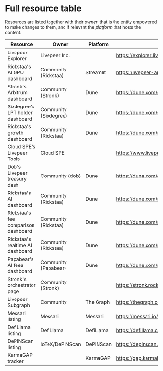 # Full resource table

Resources are listed together with their *owner*, that is the entity empowered to make changes to them, and if relevant the *platform* that hosts the content.

| Resource                            | Owner                 | Platform  | URL                                                          |
| ----------------------------------- | --------------------- | --------- | ------------------------------------------------------------ |
| Livepeer Explorer                   | Livepeer Inc.         |           | https://explorer.livepeer.org/                               |
| Rickstaa's AI GPU dashboard         | Community (Rickstaa)  | Streamlit | https://livepeer-ai-compute-visualizer.streamlit.app         |
| Stronk's Arbitrum dashboard         | Community (Stronk)    | Dune      | https://dune.com/stronk/livepeer-arbitrum                    |
| Sixdegree's LPT holder dashboard    | Community (Sixdegree) | Dune      | https://dune.com/sixdegree/liverpeer-lpt-ownership-and-governance |
| Rickstaa's growth dashboard         | Community (Rickstaa)  | Dune      | https://dune.com/rickstaa/livepeer-growth-dashboard          |
| Cloud SPE's Livepeer Tools          | Cloud SPE             |           | https://www.livepeer.tools                                   |
| Dob's Livepeer treasury dash        | Community (dob)       | Dune      | https://dune.com/dob/livepeer-treasury                       |
| Rickstaa's AI dashboard             | Community (Rickstaa)  | Dune      | https://dune.com/rickstaa/livepeer-ai                        |
| Rickstaa's fee comparison dashboard | Community (Rickstaa)  | Dune      | https://dune.com/rickstaa/livepeer-fee-compare               |
| Rickstaa's realtime AI dashboard    | Community (Rickstaa)  | Dune      | https://dune.com/rickstaa/livepeer-ai-realtime               |
| Papabear's AI fees dashboard        | Community (Papabear)  | Dune      | https://dune.com/papabear/papa-livepeer-ai-payments          |
| Stronk's orchestrator page          | Community (Stronk)    |           | https://stronk.rocks                                         |
| Livepeer Subgraph                   | Community             | The Graph | https://thegraph.com/explorer/subgraphs/FE63YgkzcpVocxdCEyEYbvjYqEf2kb1A6daMYRxmejYC |
| Messari listing                     | Messari               | Messari   | https://messari.io/project/livepeer                          |
| DefiLlama listing                   | DefiLlama             | DefiLlama | https://defillama.com/protocol/livepeer                      |
| DePINScan listing                   | IoTeX/DePINScan       | DePINScan | https://depinscan.io/projects/livepeer                       |
| KarmaGAP tracker                    |                       | KarmaGAP  | https://gap.karmahq.xyz/community/livepeer                   |


